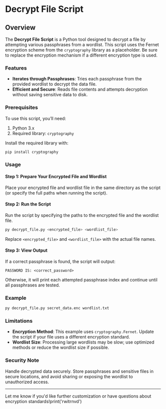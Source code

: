 # Decrypt File Script

## Overview

The **Decrypt File Script** is a Python tool designed to decrypt a file by attempting various passphrases from a wordlist. This script uses the Fernet encryption scheme from the `cryptography` library as a placeholder. Be sure to replace the encryption mechanism if a different encryption type is used.

### Features

- **Iterates through Passphrases**: Tries each passphrase from the provided wordlist to decrypt the data file.
- **Efficient and Secure**: Reads file contents and attempts decryption without saving sensitive data to disk.

### Prerequisites

To use this script, you’ll need:

1. Python 3.x
2. Required library: `cryptography`

Install the required library with:

```bash
pip install cryptography
```

### Usage

#### Step 1: Prepare Your Encrypted File and Wordlist

Place your encrypted file and wordlist file in the same directory as the script (or specify the full paths when running the script).

#### Step 2: Run the Script

Run the script by specifying the paths to the encrypted file and the wordlist file.

```bash
py decrypt_file.py <encrypted_file> <wordlist_file>
```

Replace `<encrypted_file>` and `<wordlist_file>` with the actual file names. 

#### Step 3: View Output

If a correct passphrase is found, the script will output:

```
PASSWORD IS: <correct_password>
```

Otherwise, it will print each attempted passphrase index and continue until all passphrases are tested.

### Example

```bash
py decrypt_file.py secret_data.enc wordlist.txt
```

### Limitations

- **Encryption Method**: This example uses `cryptography.Fernet`. Update the script if your file uses a different encryption standard.
- **Wordlist Size**: Processing large wordlists may be slow; use optimized methods or reduce the wordlist size if possible.

### Security Note

Handle decrypted data securely. Store passphrases and sensitive files in secure locations, and avoid sharing or exposing the wordlist to unauthorized access.

---

Let me know if you'd like further customization or have questions about encryption standards!print('rwitrnvd')